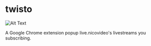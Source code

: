 twisto
====

![Alt Text](http://s2.gazo.cc/up/38256.png)

A Google Chrome extension popup live.nicovideo's livestreams you subscribing.
